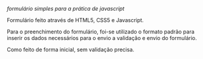 _formulário simples para a prática de javascript_



Formulário feito através de HTML5, CSS5 e Javascript.



Para o preenchimento do formulário, foi-se utilizado o formato padrão para inserir os dados necessários para o envio a validação e envio do formulário. 



Como feito de forma inicial, sem validação precisa.

